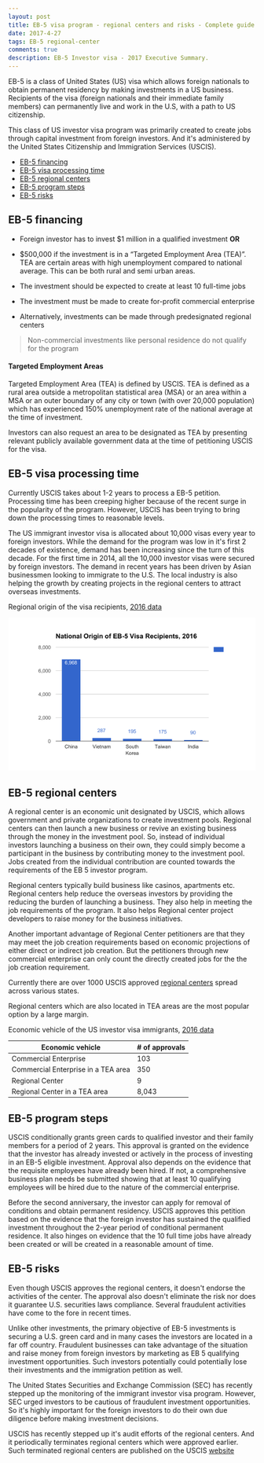 ```yaml
---
layout: post
title: EB-5 visa program - regional centers and risks - Complete guide for 2017
date: 2017-4-27
tags: EB-5 regional-center 
comments: true
description: EB-5 Investor visa - 2017 Executive Summary.
---
```


EB-5 is a class of United States (US) visa which allows foreign nationals to obtain permanent residency by making investments in a US business. Recipients of the visa (foreign nationals and their immediate family members) can permanently live and work in the U.S, with a path to US citizenship. 

This class of US investor visa program was primarily created to create jobs through capital investment from foreign investors. And it's administered by the United States Citizenship and Immigration Services (USCIS). 

- [EB-5 financing](#eb-5-financing)
- [EB-5 visa processing time](#eb-5-visa-processing-time)
- [EB-5 regional centers](#eb-5-regional-centers)
- [EB-5 program steps](#eb-5-program-steps)
- [EB-5 risks](#eb-5-risks)

## EB-5 financing

* Foreign investor has to invest $1 million in a qualified investment **OR**
 
* $500,000 if the investment is in a “Targeted Employment Area (TEA)”. TEA are certain areas with high unemployment compared to national average. This can be both rural and semi urban areas. 

* The investment should be expected to create at least 10 full-time jobs

* The investment must be made to create for-profit commercial enterprise 

* Alternatively, investments can be made through predesignated regional centers 

> Non-commercial investments like personal residence do not qualify for the program

#### Targeted Employment Areas
Targeted Employment Area (TEA) is defined by USCIS. TEA is defined as a rural area outside a metropolitan statistical area (MSA) or an area within a MSA or an outer boundary of any city or town (with over 20,000 population) which has experienced 150% unemployment rate of the national average at the time of investment. 

Investors can also request an area to be designated as TEA by presenting relevant publicly available government data at the time of petitioning USCIS for the visa.

## EB-5 visa processing time

Currently USCIS takes about 1-2 years to process a EB-5 petition. Processing time has been creeping higher because of the recent surge in the popularity of the program. However, USCIS has been trying to bring down the processing times to reasonable levels.

The US immigrant investor visa is allocated about 10,000 visas every year to foreign investors. While the demand for the program was low in it's first 2 decades of existence, demand has been increasing since the turn of this decade. For the first time in 2014, all the 10,000 investor visas were secured by foreign investors. The demand in recent years has been driven by Asian businessmen looking to immigrate to the U.S. The local industry is also helping the growth by creating projects in the regional centers to attract overseas investments. 

Regional origin of the visa recipients, [2016 data](https://travel.state.gov/content/dam/visas/Statistics/AnnualReports/FY2016AnnualReport/FY16AnnualReport-TableVI-PartIV.pdf)

![EB-5 recipients](/assets/images/posts/eb5-country-demand.png)

## EB-5 regional centers

A regional center is an economic unit designated by USCIS, which allows government and private organizations to create investment pools. Regional centers can then launch a new business or revive an existing business through the money in the investment pool. So, instead of individual investors launching a business on their own, they could simply become a participant in the business by contributing money to the investment pool. Jobs created from the individual contribution are counted towards the requirements of the EB 5 investor program. 

Regional centers typically build business like casinos, apartments etc. Regional centers help reduce the overseas investors by providing the reducing the burden of launching a business. They also help in meeting the job requirements of the program. It also helps Regional center project developers to raise money for the business initiatives. 

Another important advantage of Regional Center petitioners are that they may meet the job creation requirements based on economic projections of either direct or indirect job creation.
But the petitioners through new commercial enterprise can only count the directly created jobs for the the job creation requirement. 

Currently there are over 1000 USCIS approved [regional centers](https://www.uscis.gov/working-united-states/permanent-workers/employment-based-immigration-fifth-preference-eb-5/immigrant-investor-regional-centers) spread across various states. 


Regional centers which are also located in TEA areas are the most popular option by a large margin.

Economic vehicle of the US investor visa immigrants, [2016 data](https://travel.state.gov/content/dam/visas/Statistics/AnnualReports/FY2016AnnualReport/FY16AnnualReport-TableVI-PartIV.pdf)

Economic vehicle | # of approvals 
---------- | ------ 
Commercial Enterprise|  103
Commercial Enterprise in a TEA area|  350
Regional Center|  9
Regional Center in a TEA area|  8,043

## EB-5 program steps

USCIS conditionally grants green cards to qualified investor and their family members for a period of 2 years. This approval is granted on the evidence that the investor has already invested or actively in the process of investing in an EB-5 eligible investment. 
Approval also depends on the evidence that the requisite employees have already been hired. If not, a comprehensive business plan needs be submitted showing that at least 10 qualifying employees will be hired due to the nature of the commercial enterprise.

Before the second anniversary, the investor can apply for removal of conditions and obtain permanent residency. USCIS
approves this petition based on the evidence that the foreign investor has sustained the qualified investment throughout the 2-year period of conditional permanent residence. It also hinges on evidence that the 10 full time jobs have already been created or will be created in a reasonable amount of time. 

## EB-5 risks

Even though USCIS approves the regional centers, it doesn't endorse the activities of the center. The approval also doesn't eliminate the risk nor does it guarantee U.S. securities laws compliance. Several fraudulent activities have come to the fore in recent times.

Unlike other investments, the primary objective of EB-5 investments is securing a U.S. green card and in many cases the investors are located in a far off country. Fraudulent businesses can take advantage of the situation and raise money from foreign investors by marketing as EB 5 qualifying investment opportunities. Such investors potentially could potentially lose their investments and the immigration petition as well.

The United States Securities and Exchange Commission (SEC) has recently stepped up the monitoring of the immigrant investor visa program. However, SEC urged investors to be cautious of fraudulent investment opportunities. So it's highly important for the foreign investors to do their own due diligence before making investment decisions. 

USCIS has recently stepped up it's audit efforts of the regional centers. And it periodically terminates regional centers which were approved earlier.
Such terminated regional centers are published on the USCIS  [website](https://www.uscis.gov/working-united-states/permanent-workers/employment-based-immigration-fifth-preference-eb-5/eb-5-immigrant-investor-process/regional-center-terminations)
